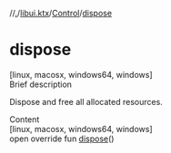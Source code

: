 //[.](../../index.md)/[libui.ktx](../index.md)/[Control](index.md)/[dispose](dispose.md)



# dispose  
[linux, macosx, windows64, windows]  
Brief description  


Dispose and free all allocated resources.

  
  
  
Content  
[linux, macosx, windows64, windows]  
open override fun [dispose](dispose.md)()  



